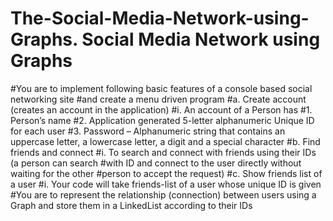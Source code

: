 # The-Social-Media-Network-using-Graphs. Social Media Network using Graphs 
#You are to implement following basic features of a console based social networking site 
#and create a menu driven program 
#a. Create account (creates an account in the application) 
#i. An account of a Person has 
#1. Person’s name 
#2. Application generated 5-letter alphanumeric Unique ID for each user 
#3. Password – Alphanumeric string that contains an uppercase letter, a lowercase letter, a digit and a special character 
#b. Find friends and connect 
#i. To search and connect with friends using their IDs (a person can search 
#with ID and connect to the user directly without waiting for the other 
#person to accept the request) 
#c. Show friends list of a user 
#i. Your code will take friends-list of a user whose unique ID is given 
#You are to represent the relationship (connection) between users using a Graph and store them in a LinkedList according to their IDs
